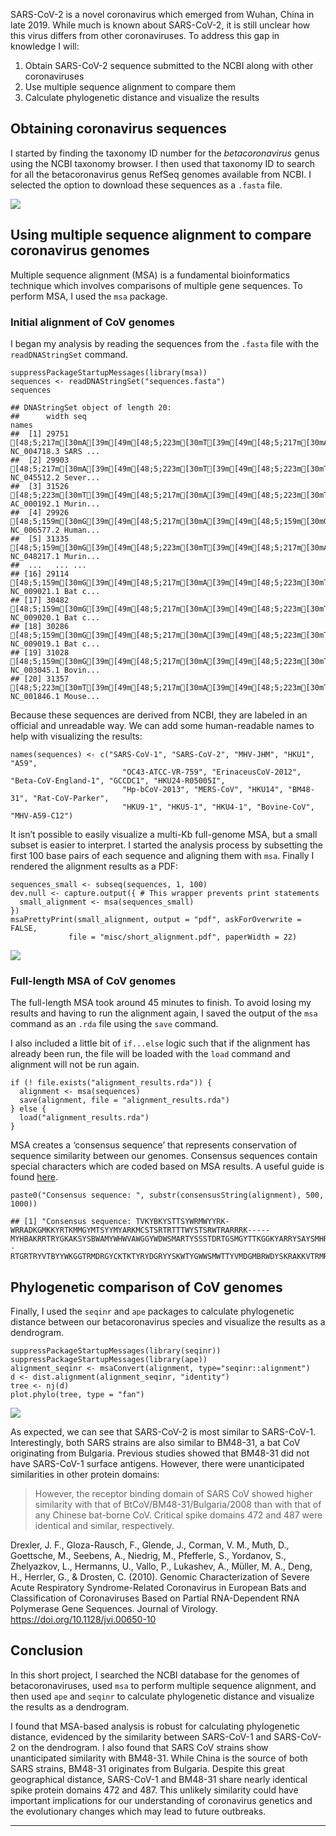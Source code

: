 SARS-CoV-2 is a novel coronavirus which emerged from Wuhan, China in
late 2019. While much is known about SARS-CoV-2, it is still unclear how
this virus differs from other coronaviruses. To address this gap in
knowledge I will:

1.  Obtain SARS-CoV-2 sequence submitted to the NCBI along with other
    coronaviruses
2.  Use multiple sequence alignment to compare them
3.  Calculate phylogenetic distance and visualize the results

Obtaining coronavirus sequences
-------------------------------

I started by finding the taxonomy ID number for the *betacoronavirus*
genus using the NCBI taxonomy browser. I then used that taxonomy ID to
search for all the betacoronavirus genus RefSeq genomes available from
NCBI. I selected the option to download these sequences as a `.fasta`
file.

![](images/coronavirus-search.PNG)

Using multiple sequence alignment to compare coronavirus genomes
----------------------------------------------------------------

Multiple sequence alignment (MSA) is a fundamental bioinformatics
technique which involves comparisons of multiple gene sequences. To
perform MSA, I used the `msa` package.

### Initial alignment of CoV genomes

I began my analysis by reading the sequences from the `.fasta` file with
the `readDNAStringSet` command.

    suppressPackageStartupMessages(library(msa))
    sequences <- readDNAStringSet("sequences.fasta")
    sequences

    ## DNAStringSet object of length 20:
    ##      width seq                                                                                              names               
    ##  [1] 29751 [48;5;217m[30mA[39m[49m[48;5;223m[30mT[39m[49m[48;5;217m[30mA[39m[49m[48;5;223m[30mT[39m[49m[48;5;223m[30mT[39m[49m[48;5;217m[30mA[39m[49m[48;5;159m[30mG[39m[49m[48;5;159m[30mG[39m[49m[48;5;223m[30mT[39m[49m[48;5;223m[30mT[39m[49m[48;5;223m[30mT[39m[49m[48;5;223m[30mT[39m[49m[48;5;223m[30mT[39m[49m[48;5;217m[30mA[39m[49m[48;5;157m[30mC[39m[49m[48;5;157m[30mC[39m[49m[48;5;223m[30mT[39m[49m[48;5;217m[30mA[39m[49m[48;5;157m[30mC[39m[49m[48;5;157m[30mC[39m[49m[48;5;157m[30mC[39m[49m[48;5;217m[30mA[39m[49m[48;5;159m[30mG[39m[49m[48;5;159m[30mG[39m[49m[48;5;217m[30mA[39m[49m[48;5;217m[30mA[39m[49m[48;5;217m[30mA[39m[49m[48;5;217m[30mA[39m[49m[48;5;159m[30mG[39m[49m[48;5;157m[30mC[39m[49m[48;5;157m[30mC[39m[49m[48;5;217m[30mA[39m[49m[48;5;217m[30mA[39m[49m[48;5;157m[30mC[39m[49m[48;5;157m[30mC[39m[49m[48;5;217m[30mA[39m[49m[48;5;217m[30mA[39m[49m[48;5;157m[30mC[39m[49m[48;5;157m[30mC[39m[49m[48;5;223m[30mT[39m[49m[48;5;157m[30mC[39m[49m[48;5;159m[30mG[39m[49m[48;5;217m[30mA[39m[49m[48;5;223m[30mT[39m[49m[48;5;157m[30mC[39m[49m[48;5;223m[30mT[39m[49m[48;5;157m[30mC[39m[49m...[48;5;217m[30mA[39m[49m[48;5;217m[30mA[39m[49m[48;5;223m[30mT[39m[49m[48;5;217m[30mA[39m[49m[48;5;159m[30mG[39m[49m[48;5;157m[30mC[39m[49m[48;5;223m[30mT[39m[49m[48;5;223m[30mT[39m[49m[48;5;157m[30mC[39m[49m[48;5;223m[30mT[39m[49m[48;5;223m[30mT[39m[49m[48;5;217m[30mA[39m[49m[48;5;159m[30mG[39m[49m[48;5;159m[30mG[39m[49m[48;5;217m[30mA[39m[49m[48;5;159m[30mG[39m[49m[48;5;217m[30mA[39m[49m[48;5;217m[30mA[39m[49m[48;5;223m[30mT[39m[49m[48;5;159m[30mG[39m[49m[48;5;217m[30mA[39m[49m[48;5;157m[30mC[39m[49m[48;5;217m[30mA[39m[49m[48;5;217m[30mA[39m[49m[48;5;217m[30mA[39m[49m[48;5;217m[30mA[39m[49m[48;5;217m[30mA[39m[49m[48;5;217m[30mA[39m[49m[48;5;217m[30mA[39m[49m[48;5;217m[30mA[39m[49m[48;5;217m[30mA[39m[49m[48;5;217m[30mA[39m[49m[48;5;217m[30mA[39m[49m[48;5;217m[30mA[39m[49m[48;5;217m[30mA[39m[49m[48;5;217m[30mA[39m[49m[48;5;217m[30mA[39m[49m[48;5;217m[30mA[39m[49m[48;5;217m[30mA[39m[49m[48;5;217m[30mA[39m[49m[48;5;217m[30mA[39m[49m[48;5;217m[30mA[39m[49m[48;5;217m[30mA[39m[49m[48;5;217m[30mA[39m[49m[48;5;217m[30mA[39m[49m[48;5;217m[30mA[39m[49m NC_004718.3 SARS ...
    ##  [2] 29903 [48;5;217m[30mA[39m[49m[48;5;223m[30mT[39m[49m[48;5;223m[30mT[39m[49m[48;5;217m[30mA[39m[49m[48;5;217m[30mA[39m[49m[48;5;217m[30mA[39m[49m[48;5;159m[30mG[39m[49m[48;5;159m[30mG[39m[49m[48;5;223m[30mT[39m[49m[48;5;223m[30mT[39m[49m[48;5;223m[30mT[39m[49m[48;5;217m[30mA[39m[49m[48;5;223m[30mT[39m[49m[48;5;217m[30mA[39m[49m[48;5;157m[30mC[39m[49m[48;5;157m[30mC[39m[49m[48;5;223m[30mT[39m[49m[48;5;223m[30mT[39m[49m[48;5;157m[30mC[39m[49m[48;5;157m[30mC[39m[49m[48;5;157m[30mC[39m[49m[48;5;217m[30mA[39m[49m[48;5;159m[30mG[39m[49m[48;5;159m[30mG[39m[49m[48;5;223m[30mT[39m[49m[48;5;217m[30mA[39m[49m[48;5;217m[30mA[39m[49m[48;5;157m[30mC[39m[49m[48;5;217m[30mA[39m[49m[48;5;217m[30mA[39m[49m[48;5;217m[30mA[39m[49m[48;5;157m[30mC[39m[49m[48;5;157m[30mC[39m[49m[48;5;217m[30mA[39m[49m[48;5;217m[30mA[39m[49m[48;5;157m[30mC[39m[49m[48;5;157m[30mC[39m[49m[48;5;217m[30mA[39m[49m[48;5;217m[30mA[39m[49m[48;5;157m[30mC[39m[49m[48;5;223m[30mT[39m[49m[48;5;223m[30mT[39m[49m[48;5;223m[30mT[39m[49m[48;5;157m[30mC[39m[49m[48;5;159m[30mG[39m[49m[48;5;217m[30mA[39m[49m[48;5;223m[30mT[39m[49m...[48;5;223m[30mT[39m[49m[48;5;223m[30mT[39m[49m[48;5;217m[30mA[39m[49m[48;5;159m[30mG[39m[49m[48;5;159m[30mG[39m[49m[48;5;217m[30mA[39m[49m[48;5;159m[30mG[39m[49m[48;5;217m[30mA[39m[49m[48;5;217m[30mA[39m[49m[48;5;223m[30mT[39m[49m[48;5;159m[30mG[39m[49m[48;5;217m[30mA[39m[49m[48;5;157m[30mC[39m[49m[48;5;217m[30mA[39m[49m[48;5;217m[30mA[39m[49m[48;5;217m[30mA[39m[49m[48;5;217m[30mA[39m[49m[48;5;217m[30mA[39m[49m[48;5;217m[30mA[39m[49m[48;5;217m[30mA[39m[49m[48;5;217m[30mA[39m[49m[48;5;217m[30mA[39m[49m[48;5;217m[30mA[39m[49m[48;5;217m[30mA[39m[49m[48;5;217m[30mA[39m[49m[48;5;217m[30mA[39m[49m[48;5;217m[30mA[39m[49m[48;5;217m[30mA[39m[49m[48;5;217m[30mA[39m[49m[48;5;217m[30mA[39m[49m[48;5;217m[30mA[39m[49m[48;5;217m[30mA[39m[49m[48;5;217m[30mA[39m[49m[48;5;217m[30mA[39m[49m[48;5;217m[30mA[39m[49m[48;5;217m[30mA[39m[49m[48;5;217m[30mA[39m[49m[48;5;217m[30mA[39m[49m[48;5;217m[30mA[39m[49m[48;5;217m[30mA[39m[49m[48;5;217m[30mA[39m[49m[48;5;217m[30mA[39m[49m[48;5;217m[30mA[39m[49m[48;5;217m[30mA[39m[49m[48;5;217m[30mA[39m[49m[48;5;217m[30mA[39m[49m NC_045512.2 Sever...
    ##  [3] 31526 [48;5;223m[30mT[39m[49m[48;5;217m[30mA[39m[49m[48;5;223m[30mT[39m[49m[48;5;217m[30mA[39m[49m[48;5;217m[30mA[39m[49m[48;5;159m[30mG[39m[49m[48;5;217m[30mA[39m[49m[48;5;159m[30mG[39m[49m[48;5;223m[30mT[39m[49m[48;5;159m[30mG[39m[49m[48;5;217m[30mA[39m[49m[48;5;223m[30mT[39m[49m[48;5;223m[30mT[39m[49m[48;5;159m[30mG[39m[49m[48;5;159m[30mG[39m[49m[48;5;157m[30mC[39m[49m[48;5;159m[30mG[39m[49m[48;5;223m[30mT[39m[49m[48;5;157m[30mC[39m[49m[48;5;157m[30mC[39m[49m[48;5;159m[30mG[39m[49m[48;5;223m[30mT[39m[49m[48;5;217m[30mA[39m[49m[48;5;157m[30mC[39m[49m[48;5;159m[30mG[39m[49m[48;5;223m[30mT[39m[49m[48;5;217m[30mA[39m[49m[48;5;157m[30mC[39m[49m[48;5;157m[30mC[39m[49m[48;5;157m[30mC[39m[49m[48;5;223m[30mT[39m[49m[48;5;157m[30mC[39m[49m[48;5;223m[30mT[39m[49m[48;5;157m[30mC[39m[49m[48;5;223m[30mT[39m[49m[48;5;217m[30mA[39m[49m[48;5;157m[30mC[39m[49m[48;5;223m[30mT[39m[49m[48;5;157m[30mC[39m[49m[48;5;223m[30mT[39m[49m[48;5;217m[30mA[39m[49m[48;5;217m[30mA[39m[49m[48;5;217m[30mA[39m[49m[48;5;217m[30mA[39m[49m[48;5;157m[30mC[39m[49m[48;5;223m[30mT[39m[49m[48;5;157m[30mC[39m[49m...[48;5;159m[30mG[39m[49m[48;5;217m[30mA[39m[49m[48;5;217m[30mA[39m[49m[48;5;159m[30mG[39m[49m[48;5;223m[30mT[39m[49m[48;5;223m[30mT[39m[49m[48;5;159m[30mG[39m[49m[48;5;217m[30mA[39m[49m[48;5;223m[30mT[39m[49m[48;5;157m[30mC[39m[49m[48;5;217m[30mA[39m[49m[48;5;223m[30mT[39m[49m[48;5;159m[30mG[39m[49m[48;5;159m[30mG[39m[49m[48;5;157m[30mC[39m[49m[48;5;157m[30mC[39m[49m[48;5;217m[30mA[39m[49m[48;5;217m[30mA[39m[49m[48;5;223m[30mT[39m[49m[48;5;223m[30mT[39m[49m[48;5;159m[30mG[39m[49m[48;5;159m[30mG[39m[49m[48;5;217m[30mA[39m[49m[48;5;217m[30mA[39m[49m[48;5;159m[30mG[39m[49m[48;5;217m[30mA[39m[49m[48;5;217m[30mA[39m[49m[48;5;223m[30mT[39m[49m[48;5;157m[30mC[39m[49m[48;5;217m[30mA[39m[49m[48;5;157m[30mC[39m[49m[48;5;217m[30mA[39m[49m[48;5;217m[30mA[39m[49m[48;5;217m[30mA[39m[49m[48;5;217m[30mA[39m[49m[48;5;217m[30mA[39m[49m[48;5;217m[30mA[39m[49m[48;5;217m[30mA[39m[49m[48;5;217m[30mA[39m[49m[48;5;217m[30mA[39m[49m[48;5;217m[30mA[39m[49m[48;5;217m[30mA[39m[49m[48;5;217m[30mA[39m[49m[48;5;217m[30mA[39m[49m[48;5;217m[30mA[39m[49m[48;5;217m[30mA[39m[49m AC_000192.1 Murin...
    ##  [4] 29926 [48;5;159m[30mG[39m[49m[48;5;217m[30mA[39m[49m[48;5;159m[30mG[39m[49m[48;5;223m[30mT[39m[49m[48;5;223m[30mT[39m[49m[48;5;223m[30mT[39m[49m[48;5;159m[30mG[39m[49m[48;5;217m[30mA[39m[49m[48;5;159m[30mG[39m[49m[48;5;157m[30mC[39m[49m[48;5;159m[30mG[39m[49m[48;5;217m[30mA[39m[49m[48;5;223m[30mT[39m[49m[48;5;223m[30mT[39m[49m[48;5;159m[30mG[39m[49m[48;5;217m[30mA[39m[49m[48;5;157m[30mC[39m[49m[48;5;159m[30mG[39m[49m[48;5;223m[30mT[39m[49m[48;5;223m[30mT[39m[49m[48;5;157m[30mC[39m[49m[48;5;159m[30mG[39m[49m[48;5;223m[30mT[39m[49m[48;5;217m[30mA[39m[49m[48;5;157m[30mC[39m[49m[48;5;157m[30mC[39m[49m[48;5;159m[30mG[39m[49m[48;5;223m[30mT[39m[49m[48;5;157m[30mC[39m[49m[48;5;223m[30mT[39m[49m[48;5;217m[30mA[39m[49m[48;5;223m[30mT[39m[49m[48;5;157m[30mC[39m[49m[48;5;217m[30mA[39m[49m[48;5;159m[30mG[39m[49m[48;5;157m[30mC[39m[49m[48;5;223m[30mT[39m[49m[48;5;223m[30mT[39m[49m[48;5;217m[30mA[39m[49m[48;5;157m[30mC[39m[49m[48;5;159m[30mG[39m[49m[48;5;217m[30mA[39m[49m[48;5;223m[30mT[39m[49m[48;5;157m[30mC[39m[49m[48;5;223m[30mT[39m[49m[48;5;157m[30mC[39m[49m[48;5;223m[30mT[39m[49m...[48;5;223m[30mT[39m[49m[48;5;217m[30mA[39m[49m[48;5;223m[30mT[39m[49m[48;5;223m[30mT[39m[49m[48;5;217m[30mA[39m[49m[48;5;159m[30mG[39m[49m[48;5;223m[30mT[39m[49m[48;5;217m[30mA[39m[49m[48;5;223m[30mT[39m[49m[48;5;217m[30mA[39m[49m[48;5;223m[30mT[39m[49m[48;5;159m[30mG[39m[49m[48;5;217m[30mA[39m[49m[48;5;223m[30mT[39m[49m[48;5;223m[30mT[39m[49m[48;5;159m[30mG[39m[49m[48;5;217m[30mA[39m[49m[48;5;217m[30mA[39m[49m[48;5;217m[30mA[39m[49m[48;5;223m[30mT[39m[49m[48;5;223m[30mT[39m[49m[48;5;217m[30mA[39m[49m[48;5;217m[30mA[39m[49m[48;5;223m[30mT[39m[49m[48;5;223m[30mT[39m[49m[48;5;217m[30mA[39m[49m[48;5;223m[30mT[39m[49m[48;5;217m[30mA[39m[49m[48;5;159m[30mG[39m[49m[48;5;157m[30mC[39m[49m[48;5;157m[30mC[39m[49m[48;5;223m[30mT[39m[49m[48;5;223m[30mT[39m[49m[48;5;223m[30mT[39m[49m[48;5;223m[30mT[39m[49m[48;5;159m[30mG[39m[49m[48;5;159m[30mG[39m[49m[48;5;217m[30mA[39m[49m[48;5;159m[30mG[39m[49m[48;5;159m[30mG[39m[49m[48;5;217m[30mA[39m[49m[48;5;217m[30mA[39m[49m[48;5;223m[30mT[39m[49m[48;5;223m[30mT[39m[49m[48;5;217m[30mA[39m[49m[48;5;157m[30mC[39m[49m NC_006577.2 Human...
    ##  [5] 31335 [48;5;159m[30mG[39m[49m[48;5;223m[30mT[39m[49m[48;5;217m[30mA[39m[49m[48;5;223m[30mT[39m[49m[48;5;217m[30mA[39m[49m[48;5;217m[30mA[39m[49m[48;5;159m[30mG[39m[49m[48;5;217m[30mA[39m[49m[48;5;159m[30mG[39m[49m[48;5;223m[30mT[39m[49m[48;5;159m[30mG[39m[49m[48;5;217m[30mA[39m[49m[48;5;223m[30mT[39m[49m[48;5;223m[30mT[39m[49m[48;5;159m[30mG[39m[49m[48;5;159m[30mG[39m[49m[48;5;157m[30mC[39m[49m[48;5;159m[30mG[39m[49m[48;5;223m[30mT[39m[49m[48;5;157m[30mC[39m[49m[48;5;157m[30mC[39m[49m[48;5;159m[30mG[39m[49m[48;5;223m[30mT[39m[49m[48;5;217m[30mA[39m[49m[48;5;157m[30mC[39m[49m[48;5;159m[30mG[39m[49m[48;5;223m[30mT[39m[49m[48;5;217m[30mA[39m[49m[48;5;157m[30mC[39m[49m[48;5;157m[30mC[39m[49m[48;5;157m[30mC[39m[49m[48;5;223m[30mT[39m[49m[48;5;157m[30mC[39m[49m[48;5;223m[30mT[39m[49m[48;5;157m[30mC[39m[49m[48;5;217m[30mA[39m[49m[48;5;217m[30mA[39m[49m[48;5;157m[30mC[39m[49m[48;5;223m[30mT[39m[49m[48;5;157m[30mC[39m[49m[48;5;223m[30mT[39m[49m[48;5;217m[30mA[39m[49m[48;5;217m[30mA[39m[49m[48;5;217m[30mA[39m[49m[48;5;217m[30mA[39m[49m[48;5;157m[30mC[39m[49m[48;5;223m[30mT[39m[49m...[48;5;157m[30mC[39m[49m[48;5;157m[30mC[39m[49m[48;5;157m[30mC[39m[49m[48;5;223m[30mT[39m[49m[48;5;217m[30mA[39m[49m[48;5;159m[30mG[39m[49m[48;5;223m[30mT[39m[49m[48;5;217m[30mA[39m[49m[48;5;217m[30mA[39m[49m[48;5;217m[30mA[39m[49m[48;5;223m[30mT[39m[49m[48;5;159m[30mG[39m[49m[48;5;217m[30mA[39m[49m[48;5;217m[30mA[39m[49m[48;5;223m[30mT[39m[49m[48;5;159m[30mG[39m[49m[48;5;217m[30mA[39m[49m[48;5;217m[30mA[39m[49m[48;5;159m[30mG[39m[49m[48;5;223m[30mT[39m[49m[48;5;223m[30mT[39m[49m[48;5;159m[30mG[39m[49m[48;5;217m[30mA[39m[49m[48;5;223m[30mT[39m[49m[48;5;157m[30mC[39m[49m[48;5;217m[30mA[39m[49m[48;5;223m[30mT[39m[49m[48;5;159m[30mG[39m[49m[48;5;159m[30mG[39m[49m[48;5;157m[30mC[39m[49m[48;5;157m[30mC[39m[49m[48;5;217m[30mA[39m[49m[48;5;217m[30mA[39m[49m[48;5;223m[30mT[39m[49m[48;5;223m[30mT[39m[49m[48;5;159m[30mG[39m[49m[48;5;159m[30mG[39m[49m[48;5;217m[30mA[39m[49m[48;5;217m[30mA[39m[49m[48;5;159m[30mG[39m[49m[48;5;217m[30mA[39m[49m[48;5;217m[30mA[39m[49m[48;5;223m[30mT[39m[49m[48;5;157m[30mC[39m[49m[48;5;217m[30mA[39m[49m[48;5;157m[30mC[39m[49m NC_048217.1 Murin...
    ##  ...   ... ...
    ## [16] 29114 [48;5;159m[30mG[39m[49m[48;5;217m[30mA[39m[49m[48;5;223m[30mT[39m[49m[48;5;217m[30mA[39m[49m[48;5;217m[30mA[39m[49m[48;5;217m[30mA[39m[49m[48;5;217m[30mA[39m[49m[48;5;159m[30mG[39m[49m[48;5;159m[30mG[39m[49m[48;5;223m[30mT[39m[49m[48;5;217m[30mA[39m[49m[48;5;159m[30mG[39m[49m[48;5;223m[30mT[39m[49m[48;5;217m[30mA[39m[49m[48;5;159m[30mG[39m[49m[48;5;157m[30mC[39m[49m[48;5;223m[30mT[39m[49m[48;5;159m[30mG[39m[49m[48;5;157m[30mC[39m[49m[48;5;159m[30mG[39m[49m[48;5;223m[30mT[39m[49m[48;5;159m[30mG[39m[49m[48;5;157m[30mC[39m[49m[48;5;223m[30mT[39m[49m[48;5;217m[30mA[39m[49m[48;5;223m[30mT[39m[49m[48;5;157m[30mC[39m[49m[48;5;159m[30mG[39m[49m[48;5;157m[30mC[39m[49m[48;5;157m[30mC[39m[49m[48;5;159m[30mG[39m[49m[48;5;217m[30mA[39m[49m[48;5;223m[30mT[39m[49m[48;5;157m[30mC[39m[49m[48;5;157m[30mC[39m[49m[48;5;223m[30mT[39m[49m[48;5;217m[30mA[39m[49m[48;5;217m[30mA[39m[49m[48;5;157m[30mC[39m[49m[48;5;157m[30mC[39m[49m[48;5;157m[30mC[39m[49m[48;5;157m[30mC[39m[49m[48;5;157m[30mC[39m[49m[48;5;159m[30mG[39m[49m[48;5;223m[30mT[39m[49m[48;5;223m[30mT[39m[49m[48;5;223m[30mT[39m[49m...[48;5;223m[30mT[39m[49m[48;5;217m[30mA[39m[49m[48;5;217m[30mA[39m[49m[48;5;223m[30mT[39m[49m[48;5;157m[30mC[39m[49m[48;5;217m[30mA[39m[49m[48;5;223m[30mT[39m[49m[48;5;217m[30mA[39m[49m[48;5;159m[30mG[39m[49m[48;5;223m[30mT[39m[49m[48;5;217m[30mA[39m[49m[48;5;223m[30mT[39m[49m[48;5;159m[30mG[39m[49m[48;5;157m[30mC[39m[49m[48;5;223m[30mT[39m[49m[48;5;223m[30mT[39m[49m[48;5;223m[30mT[39m[49m[48;5;217m[30mA[39m[49m[48;5;223m[30mT[39m[49m[48;5;217m[30mA[39m[49m[48;5;159m[30mG[39m[49m[48;5;217m[30mA[39m[49m[48;5;159m[30mG[39m[49m[48;5;159m[30mG[39m[49m[48;5;217m[30mA[39m[49m[48;5;223m[30mT[39m[49m[48;5;223m[30mT[39m[49m[48;5;223m[30mT[39m[49m[48;5;159m[30mG[39m[49m[48;5;157m[30mC[39m[49m[48;5;217m[30mA[39m[49m[48;5;217m[30mA[39m[49m[48;5;217m[30mA[39m[49m[48;5;217m[30mA[39m[49m[48;5;217m[30mA[39m[49m[48;5;217m[30mA[39m[49m[48;5;217m[30mA[39m[49m[48;5;217m[30mA[39m[49m[48;5;217m[30mA[39m[49m[48;5;217m[30mA[39m[49m[48;5;217m[30mA[39m[49m[48;5;217m[30mA[39m[49m[48;5;217m[30mA[39m[49m[48;5;217m[30mA[39m[49m[48;5;217m[30mA[39m[49m[48;5;217m[30mA[39m[49m NC_009021.1 Bat c...
    ## [17] 30482 [48;5;159m[30mG[39m[49m[48;5;217m[30mA[39m[49m[48;5;223m[30mT[39m[49m[48;5;223m[30mT[39m[49m[48;5;223m[30mT[39m[49m[48;5;217m[30mA[39m[49m[48;5;217m[30mA[39m[49m[48;5;159m[30mG[39m[49m[48;5;217m[30mA[39m[49m[48;5;159m[30mG[39m[49m[48;5;217m[30mA[39m[49m[48;5;217m[30mA[39m[49m[48;5;223m[30mT[39m[49m[48;5;217m[30mA[39m[49m[48;5;159m[30mG[39m[49m[48;5;157m[30mC[39m[49m[48;5;157m[30mC[39m[49m[48;5;223m[30mT[39m[49m[48;5;217m[30mA[39m[49m[48;5;159m[30mG[39m[49m[48;5;157m[30mC[39m[49m[48;5;223m[30mT[39m[49m[48;5;217m[30mA[39m[49m[48;5;223m[30mT[39m[49m[48;5;157m[30mC[39m[49m[48;5;157m[30mC[39m[49m[48;5;157m[30mC[39m[49m[48;5;223m[30mT[39m[49m[48;5;157m[30mC[39m[49m[48;5;223m[30mT[39m[49m[48;5;157m[30mC[39m[49m[48;5;223m[30mT[39m[49m[48;5;157m[30mC[39m[49m[48;5;223m[30mT[39m[49m[48;5;157m[30mC[39m[49m[48;5;159m[30mG[39m[49m[48;5;223m[30mT[39m[49m[48;5;223m[30mT[39m[49m[48;5;157m[30mC[39m[49m[48;5;223m[30mT[39m[49m[48;5;157m[30mC[39m[49m[48;5;223m[30mT[39m[49m[48;5;223m[30mT[39m[49m[48;5;159m[30mG[39m[49m[48;5;157m[30mC[39m[49m[48;5;217m[30mA[39m[49m[48;5;159m[30mG[39m[49m...[48;5;157m[30mC[39m[49m[48;5;217m[30mA[39m[49m[48;5;217m[30mA[39m[49m[48;5;223m[30mT[39m[49m[48;5;223m[30mT[39m[49m[48;5;217m[30mA[39m[49m[48;5;159m[30mG[39m[49m[48;5;217m[30mA[39m[49m[48;5;223m[30mT[39m[49m[48;5;223m[30mT[39m[49m[48;5;217m[30mA[39m[49m[48;5;159m[30mG[39m[49m[48;5;159m[30mG[39m[49m[48;5;157m[30mC[39m[49m[48;5;223m[30mT[39m[49m[48;5;223m[30mT[39m[49m[48;5;223m[30mT[39m[49m[48;5;223m[30mT[39m[49m[48;5;223m[30mT[39m[49m[48;5;217m[30mA[39m[49m[48;5;159m[30mG[39m[49m[48;5;217m[30mA[39m[49m[48;5;223m[30mT[39m[49m[48;5;159m[30mG[39m[49m[48;5;217m[30mA[39m[49m[48;5;223m[30mT[39m[49m[48;5;223m[30mT[39m[49m[48;5;223m[30mT[39m[49m[48;5;159m[30mG[39m[49m[48;5;157m[30mC[39m[49m[48;5;217m[30mA[39m[49m[48;5;217m[30mA[39m[49m[48;5;217m[30mA[39m[49m[48;5;217m[30mA[39m[49m[48;5;217m[30mA[39m[49m[48;5;217m[30mA[39m[49m[48;5;217m[30mA[39m[49m[48;5;217m[30mA[39m[49m[48;5;217m[30mA[39m[49m[48;5;217m[30mA[39m[49m[48;5;217m[30mA[39m[49m[48;5;217m[30mA[39m[49m[48;5;217m[30mA[39m[49m[48;5;217m[30mA[39m[49m[48;5;217m[30mA[39m[49m[48;5;217m[30mA[39m[49m NC_009020.1 Bat c...
    ## [18] 30286 [48;5;159m[30mG[39m[49m[48;5;217m[30mA[39m[49m[48;5;223m[30mT[39m[49m[48;5;223m[30mT[39m[49m[48;5;223m[30mT[39m[49m[48;5;217m[30mA[39m[49m[48;5;217m[30mA[39m[49m[48;5;159m[30mG[39m[49m[48;5;223m[30mT[39m[49m[48;5;159m[30mG[39m[49m[48;5;217m[30mA[39m[49m[48;5;217m[30mA[39m[49m[48;5;223m[30mT[39m[49m[48;5;217m[30mA[39m[49m[48;5;159m[30mG[39m[49m[48;5;157m[30mC[39m[49m[48;5;157m[30mC[39m[49m[48;5;223m[30mT[39m[49m[48;5;217m[30mA[39m[49m[48;5;159m[30mG[39m[49m[48;5;157m[30mC[39m[49m[48;5;223m[30mT[39m[49m[48;5;217m[30mA[39m[49m[48;5;223m[30mT[39m[49m[48;5;157m[30mC[39m[49m[48;5;223m[30mT[39m[49m[48;5;157m[30mC[39m[49m[48;5;217m[30mA[39m[49m[48;5;157m[30mC[39m[49m[48;5;157m[30mC[39m[49m[48;5;157m[30mC[39m[49m[48;5;157m[30mC[39m[49m[48;5;157m[30mC[39m[49m[48;5;223m[30mT[39m[49m[48;5;157m[30mC[39m[49m[48;5;223m[30mT[39m[49m[48;5;157m[30mC[39m[49m[48;5;159m[30mG[39m[49m[48;5;223m[30mT[39m[49m[48;5;223m[30mT[39m[49m[48;5;157m[30mC[39m[49m[48;5;223m[30mT[39m[49m[48;5;157m[30mC[39m[49m[48;5;223m[30mT[39m[49m[48;5;223m[30mT[39m[49m[48;5;159m[30mG[39m[49m[48;5;157m[30mC[39m[49m...[48;5;157m[30mC[39m[49m[48;5;217m[30mA[39m[49m[48;5;217m[30mA[39m[49m[48;5;223m[30mT[39m[49m[48;5;223m[30mT[39m[49m[48;5;217m[30mA[39m[49m[48;5;159m[30mG[39m[49m[48;5;217m[30mA[39m[49m[48;5;223m[30mT[39m[49m[48;5;223m[30mT[39m[49m[48;5;217m[30mA[39m[49m[48;5;159m[30mG[39m[49m[48;5;159m[30mG[39m[49m[48;5;157m[30mC[39m[49m[48;5;223m[30mT[39m[49m[48;5;223m[30mT[39m[49m[48;5;217m[30mA[39m[49m[48;5;217m[30mA[39m[49m[48;5;223m[30mT[39m[49m[48;5;217m[30mA[39m[49m[48;5;159m[30mG[39m[49m[48;5;217m[30mA[39m[49m[48;5;223m[30mT[39m[49m[48;5;159m[30mG[39m[49m[48;5;217m[30mA[39m[49m[48;5;223m[30mT[39m[49m[48;5;223m[30mT[39m[49m[48;5;217m[30mA[39m[49m[48;5;217m[30mA[39m[49m[48;5;157m[30mC[39m[49m[48;5;217m[30mA[39m[49m[48;5;217m[30mA[39m[49m[48;5;217m[30mA[39m[49m[48;5;217m[30mA[39m[49m[48;5;217m[30mA[39m[49m[48;5;217m[30mA[39m[49m[48;5;217m[30mA[39m[49m[48;5;217m[30mA[39m[49m[48;5;217m[30mA[39m[49m[48;5;217m[30mA[39m[49m[48;5;217m[30mA[39m[49m[48;5;217m[30mA[39m[49m[48;5;217m[30mA[39m[49m[48;5;217m[30mA[39m[49m[48;5;217m[30mA[39m[49m[48;5;217m[30mA[39m[49m NC_009019.1 Bat c...
    ## [19] 31028 [48;5;159m[30mG[39m[49m[48;5;217m[30mA[39m[49m[48;5;223m[30mT[39m[49m[48;5;223m[30mT[39m[49m[48;5;159m[30mG[39m[49m[48;5;157m[30mC[39m[49m[48;5;159m[30mG[39m[49m[48;5;217m[30mA[39m[49m[48;5;159m[30mG[39m[49m[48;5;157m[30mC[39m[49m[48;5;159m[30mG[39m[49m[48;5;217m[30mA[39m[49m[48;5;223m[30mT[39m[49m[48;5;223m[30mT[39m[49m[48;5;223m[30mT[39m[49m[48;5;159m[30mG[39m[49m[48;5;157m[30mC[39m[49m[48;5;159m[30mG[39m[49m[48;5;223m[30mT[39m[49m[48;5;159m[30mG[39m[49m[48;5;157m[30mC[39m[49m[48;5;159m[30mG[39m[49m[48;5;223m[30mT[39m[49m[48;5;159m[30mG[39m[49m[48;5;157m[30mC[39m[49m[48;5;217m[30mA[39m[49m[48;5;223m[30mT[39m[49m[48;5;157m[30mC[39m[49m[48;5;157m[30mC[39m[49m[48;5;157m[30mC[39m[49m[48;5;159m[30mG[39m[49m[48;5;157m[30mC[39m[49m[48;5;223m[30mT[39m[49m[48;5;223m[30mT[39m[49m[48;5;157m[30mC[39m[49m[48;5;217m[30mA[39m[49m[48;5;157m[30mC[39m[49m[48;5;223m[30mT[39m[49m[48;5;159m[30mG[39m[49m[48;5;217m[30mA[39m[49m[48;5;223m[30mT[39m[49m[48;5;157m[30mC[39m[49m[48;5;223m[30mT[39m[49m[48;5;157m[30mC[39m[49m[48;5;223m[30mT[39m[49m[48;5;223m[30mT[39m[49m[48;5;159m[30mG[39m[49m...[48;5;217m[30mA[39m[49m[48;5;217m[30mA[39m[49m[48;5;223m[30mT[39m[49m[48;5;223m[30mT[39m[49m[48;5;217m[30mA[39m[49m[48;5;159m[30mG[39m[49m[48;5;223m[30mT[39m[49m[48;5;217m[30mA[39m[49m[48;5;217m[30mA[39m[49m[48;5;217m[30mA[39m[49m[48;5;223m[30mT[39m[49m[48;5;159m[30mG[39m[49m[48;5;217m[30mA[39m[49m[48;5;217m[30mA[39m[49m[48;5;223m[30mT[39m[49m[48;5;159m[30mG[39m[49m[48;5;217m[30mA[39m[49m[48;5;217m[30mA[39m[49m[48;5;159m[30mG[39m[49m[48;5;223m[30mT[39m[49m[48;5;223m[30mT[39m[49m[48;5;217m[30mA[39m[49m[48;5;217m[30mA[39m[49m[48;5;223m[30mT[39m[49m[48;5;223m[30mT[39m[49m[48;5;217m[30mA[39m[49m[48;5;223m[30mT[39m[49m[48;5;159m[30mG[39m[49m[48;5;159m[30mG[39m[49m[48;5;157m[30mC[39m[49m[48;5;157m[30mC[39m[49m[48;5;217m[30mA[39m[49m[48;5;217m[30mA[39m[49m[48;5;223m[30mT[39m[49m[48;5;223m[30mT[39m[49m[48;5;159m[30mG[39m[49m[48;5;159m[30mG[39m[49m[48;5;217m[30mA[39m[49m[48;5;217m[30mA[39m[49m[48;5;159m[30mG[39m[49m[48;5;217m[30mA[39m[49m[48;5;217m[30mA[39m[49m[48;5;223m[30mT[39m[49m[48;5;157m[30mC[39m[49m[48;5;217m[30mA[39m[49m[48;5;157m[30mC[39m[49m NC_003045.1 Bovin...
    ## [20] 31357 [48;5;223m[30mT[39m[49m[48;5;217m[30mA[39m[49m[48;5;223m[30mT[39m[49m[48;5;217m[30mA[39m[49m[48;5;217m[30mA[39m[49m[48;5;159m[30mG[39m[49m[48;5;217m[30mA[39m[49m[48;5;159m[30mG[39m[49m[48;5;223m[30mT[39m[49m[48;5;159m[30mG[39m[49m[48;5;217m[30mA[39m[49m[48;5;223m[30mT[39m[49m[48;5;223m[30mT[39m[49m[48;5;159m[30mG[39m[49m[48;5;159m[30mG[39m[49m[48;5;157m[30mC[39m[49m[48;5;159m[30mG[39m[49m[48;5;223m[30mT[39m[49m[48;5;157m[30mC[39m[49m[48;5;157m[30mC[39m[49m[48;5;159m[30mG[39m[49m[48;5;223m[30mT[39m[49m[48;5;217m[30mA[39m[49m[48;5;157m[30mC[39m[49m[48;5;159m[30mG[39m[49m[48;5;223m[30mT[39m[49m[48;5;217m[30mA[39m[49m[48;5;157m[30mC[39m[49m[48;5;157m[30mC[39m[49m[48;5;157m[30mC[39m[49m[48;5;223m[30mT[39m[49m[48;5;157m[30mC[39m[49m[48;5;223m[30mT[39m[49m[48;5;157m[30mC[39m[49m[48;5;217m[30mA[39m[49m[48;5;217m[30mA[39m[49m[48;5;157m[30mC[39m[49m[48;5;223m[30mT[39m[49m[48;5;157m[30mC[39m[49m[48;5;223m[30mT[39m[49m[48;5;217m[30mA[39m[49m[48;5;217m[30mA[39m[49m[48;5;217m[30mA[39m[49m[48;5;217m[30mA[39m[49m[48;5;157m[30mC[39m[49m[48;5;223m[30mT[39m[49m[48;5;157m[30mC[39m[49m...[48;5;223m[30mT[39m[49m[48;5;157m[30mC[39m[49m[48;5;217m[30mA[39m[49m[48;5;223m[30mT[39m[49m[48;5;159m[30mG[39m[49m[48;5;159m[30mG[39m[49m[48;5;157m[30mC[39m[49m[48;5;157m[30mC[39m[49m[48;5;217m[30mA[39m[49m[48;5;217m[30mA[39m[49m[48;5;223m[30mT[39m[49m[48;5;223m[30mT[39m[49m[48;5;159m[30mG[39m[49m[48;5;159m[30mG[39m[49m[48;5;217m[30mA[39m[49m[48;5;217m[30mA[39m[49m[48;5;159m[30mG[39m[49m[48;5;217m[30mA[39m[49m[48;5;217m[30mA[39m[49m[48;5;223m[30mT[39m[49m[48;5;157m[30mC[39m[49m[48;5;217m[30mA[39m[49m[48;5;157m[30mC[39m[49m[48;5;217m[30mA[39m[49m[48;5;217m[30mA[39m[49m[48;5;217m[30mA[39m[49m[48;5;217m[30mA[39m[49m[48;5;217m[30mA[39m[49m[48;5;217m[30mA[39m[49m[48;5;217m[30mA[39m[49m[48;5;217m[30mA[39m[49m[48;5;217m[30mA[39m[49m[48;5;217m[30mA[39m[49m[48;5;217m[30mA[39m[49m[48;5;217m[30mA[39m[49m[48;5;217m[30mA[39m[49m[48;5;217m[30mA[39m[49m[48;5;217m[30mA[39m[49m[48;5;217m[30mA[39m[49m[48;5;217m[30mA[39m[49m[48;5;217m[30mA[39m[49m[48;5;217m[30mA[39m[49m[48;5;217m[30mA[39m[49m[48;5;217m[30mA[39m[49m[48;5;217m[30mA[39m[49m[48;5;217m[30mA[39m[49m NC_001846.1 Mouse...

Because these sequences are derived from NCBI, they are labeled in an
official and unreadable way. We can add some human-readable names to
help with visualizing the results:

    names(sequences) <- c("SARS-CoV-1", "SARS-CoV-2", "MHV-JHM", "HKU1", "A59",
                             "OC43-ATCC-VR-759", "ErinaceusCoV-2012", "Beta-CoV-England-1", "GCCDC1", "HKU24-R05005I",
                             "Hp-bCoV-2013", "MERS-CoV", "HKU14", "BM48-31", "Rat-CoV-Parker",
                             "HKU9-1", "HKU5-1", "HKU4-1", "Bovine-CoV", "MHV-A59-C12")

It isn’t possible to easily visualize a multi-Kb full-genome MSA, but a
small subset is easier to interpret. I started the analysis process by
subsetting the first 100 base pairs of each sequence and aligning them
with `msa`. Finally I rendered the alignment results as a PDF:

    sequences_small <- subseq(sequences, 1, 100)
    dev.null <- capture.output({ # This wrapper prevents print statements
      small_alignment <- msa(sequences_small)
    }) 
    msaPrettyPrint(small_alignment, output = "pdf", askForOverwrite = FALSE,
                 file = "misc/short_alignment.pdf", paperWidth = 22)

![](images/short_alignmnent_covid.PNG)

### Full-length MSA of CoV genomes

The full-length MSA took around 45 minutes to finish. To avoid losing my
results and having to run the alignment again, I saved the output of the
`msa` command as an `.rda` file using the `save` command.

I also included a little bit of `if...else` logic such that if the
alignment has already been run, the file will be loaded with the `load`
command and alignment will not be run again.

    if (! file.exists("alignment_results.rda")) {
      alignment <- msa(sequences)
      save(alignment, file = "alignment_results.rda")
    } else {
      load("alignment_results.rda")
    }

MSA creates a ‘consensus sequence’ that represents conservation of
sequence similarity between our genomes. Consensus sequences contain
special characters which are coded based on MSA results. A useful guide
is found
[here](https://zhanglab.ccmb.med.umich.edu/FASTA/#:~:text=FASTA%20format%20is%20a%20text,by%20lines%20of%20sequence%20data.).

    paste0("Consensus sequence: ", substr(consensusString(alignment), 500, 1000))

    ## [1] "Consensus sequence: TVKYBKYSTTSYWRMWYYRK-WRRADKGMKKYRTKMMGYMTSYYMYARKMCSTSRTRTTTWYSTSRWTRARRRK-----MYHBAKRRTRYGKAKSYSBWAMYWHWVAWGGYWDWSMARTYSSSTDRTGSMGYTTKGGKYARRYSAYSMHRKSRYWYGYHHHDBYMKGCATGGTRWRMCWBDKGKKKTBTTCYTMMMRBWTSRKSCAYRRSWTKKYWYHRGCRYTACYRYSWRTRTWMHACTRCGTARGWRYGSTDDTRRYGSMSAYGKBKCCYAYSARYTYYHYWYSRWYSWAMC--RTGRTRYVTBYYWKGGTRMDRGYCKTKTYRYDGRYYSKWTYGWWSMWTTYVMDGMBRWDYSKRAKKVTRMRHAKSMSHRKDKKSWDCYYWRGRABHTSHWTYTKSRKMAKRRYGGWRRYRAWKKBWYTYBSWMWDYYGRYCAMWWCHKSYGYGSYSYWRWYRKKMMWSYKHWTRRYKKYWWWGTAGAKKWWGYTKVYRAGGMKG"

Phylogenetic comparison of CoV genomes
--------------------------------------

Finally, I used the `seqinr` and `ape` packages to calculate
phylogenetic distance between our betacoronavirus species and visualize
the results as a dendrogram.

    suppressPackageStartupMessages(library(seqinr))
    suppressPackageStartupMessages(library(ape))
    alignment_seqinr <- msaConvert(alignment, type="seqinr::alignment")
    d <- dist.alignment(alignment_seqinr, "identity")
    tree <- nj(d)
    plot.phylo(tree, type = "fan")

![](analysis_notebook_files/figure-markdown_strict/unnamed-chunk-6-1.png)

As expected, we can see that SARS-CoV-2 is most similar to SARS-CoV-1.
Interestingly, both SARS strains are also similar to BM48-31, a bat CoV
originating from Bulgaria. Previous studies showed that BM48-31 did not
have SARS-CoV-1 surface antigens. However, there were unanticipated
similarities in other protein domains:

> However, the receptor binding domain of SARS CoV showed higher
> similarity with that of BtCoV/BM48-31/Bulgaria/2008 than with that of
> any Chinese bat-borne CoV. Critical spike domains 472 and 487 were
> identical and similar, respectively.

Drexler, J. F., Gloza-Rausch, F., Glende, J., Corman, V. M., Muth, D.,
Goettsche, M., Seebens, A., Niedrig, M., Pfefferle, S., Yordanov, S.,
Zhelyazkov, L., Hermanns, U., Vallo, P., Lukashev, A., Müller, M. A.,
Deng, H., Herrler, G., & Drosten, C. (2010). Genomic Characterization of
Severe Acute Respiratory Syndrome-Related Coronavirus in European Bats
and Classification of Coronaviruses Based on Partial RNA-Dependent RNA
Polymerase Gene Sequences. Journal of Virology.
<a href="https://doi.org/10.1128/jvi.00650-10" class="uri">https://doi.org/10.1128/jvi.00650-10</a>

Conclusion
----------

In this short project, I searched the NCBI database for the genomes of
betacoronaviruses, used `msa` to perform multiple sequence alignment,
and then used `ape` and `seqinr` to calculate phylogenetic distance and
visualize the results as a dendrogram.

I found that MSA-based analysis is robust for calculating phylogenetic
distance, evidenced by the similarity between SARS-CoV-1 and SARS-CoV-2
on the dendrogram. I also found that SARS CoV strains show unanticipated
similarity with BM48-31. While China is the source of both SARS strains,
BM48-31 originates from Bulgaria. Despite this great geographical
distance, SARS-CoV-1 and BM48-31 share nearly identical spike protein
domains 472 and 487. This unlikely similarity could have important
implications for our understanding of coronavirus genetics and the
evolutionary changes which may lead to future outbreaks.

<hr>
